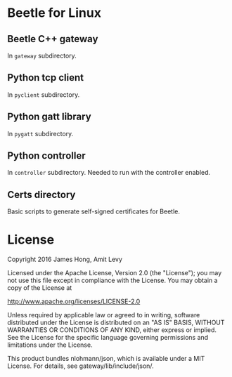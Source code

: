 # Beetle for Linux

## Beetle C++ gateway
In ```gateway``` subdirectory.

## Python tcp client
In ```pyclient``` subdirectory. 

## Python gatt library
In ```pygatt``` subdirectory. 

## Python controller
In ```controller``` subdirectory. Needed to run with the controller enabled.

## Certs directory
Basic scripts to generate self-signed certificates for Beetle.

# License
Copyright 2016 James Hong, Amit Levy

Licensed under the Apache License, Version 2.0 (the "License"); you may not use 
this file except in compliance with the License. You may obtain a copy of the 
License at

http://www.apache.org/licenses/LICENSE-2.0

Unless required by applicable law or agreed to in writing, software distributed 
under the License is distributed on an "AS IS" BASIS, WITHOUT WARRANTIES OR 
CONDITIONS OF ANY KIND, either express or implied. See the License for the 
specific language governing permissions and limitations under the License.

This product bundles nlohmann/json, which is available under a MIT License. 
For details, see gateway/lib/include/json/.